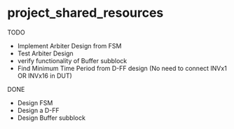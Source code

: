 # project_shared_resources

TODO
- Implement Arbiter Design from FSM
- Test Arbiter Design
- verify functionality of Buffer subblock 
- Find Minimum Time Period from D-FF design (No need to connect INVx1 OR INVx16 in DUT)


DONE
- Design FSM
- Design a D-FF
- Design Buffer subblock
